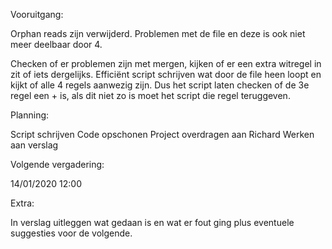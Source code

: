 Vooruitgang:

Orphan reads zijn verwijderd.
Problemen met de file en deze is ook niet meer deelbaar door 4.

Checken of er problemen zijn met mergen, kijken of er een extra witregel in zit of iets dergelijks.
Efficiënt script schrijven wat door de file heen loopt en kijkt of alle 4 regels aanwezig zijn. 
Dus het script laten checken of de 3e regel een + is, als dit niet zo is moet het script die regel teruggeven.

Planning:

Script schrijven
Code opschonen
Project overdragen aan Richard
Werken aan verslag

Volgende vergadering:

14/01/2020  12:00

Extra:

In verslag uitleggen wat gedaan is en wat er fout ging plus eventuele suggesties voor de volgende.
